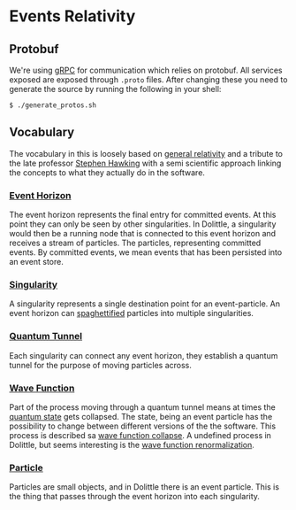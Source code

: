 # Events Relativity

## Protobuf

We're using [gRPC](https://www.grpc.io) for communication which relies on protobuf.
All services exposed are exposed through `.proto` files. After changing these you need to
generate the source by running the following in your shell:

```shell
$ ./generate_protos.sh
```

## Vocabulary

The vocabulary in this is loosely based on [general relativity](https://en.wikipedia.org/wiki/General_relativity) and a tribute to the late professor [Stephen Hawking](https://en.wikipedia.org/wiki/Stephen_Hawkings) with a semi scientific approach linking the concepts
to what they actually do in the software.

### [Event Horizon](https://en.wikipedia.org/wiki/Event_horizon)

The event horizon represents the final entry for committed events. At this point they can only be seen by other singularities.
In Dolittle, a singularity would then be a running node that is connected to this event horizon and receives a stream of particles.
The particles, representing committed events. By committed events, we mean events that has been persisted into an event store.

### [Singularity](https://en.wikipedia.org/wiki/Gravitational_singularity)

A singularity represents a single destination point for an event-particle. An event horizon can [spaghettified](https://en.wikipedia.org/wiki/Spaghettification) particles into multiple singularities.

### [Quantum Tunnel](https://en.wikipedia.org/wiki/Quantum_tunnelling)

Each singularity can connect any event horizon, they establish a quantum tunnel for the purpose of moving particles across.

### [Wave Function](https://en.wikipedia.org/wiki/Wave_function)

Part of the process moving through a quantum tunnel means at times the [quantum state](https://en.wikipedia.org/wiki/Quantum_state) gets collapsed.
The state, being an event particle has the possibility to change between different versions of the the software.
This process is described sa [wave function collapse](https://en.wikipedia.org/wiki/Wave_function_collapse).
A undefined process in Dolittle, but seems interesting is the [wave function renormalization](https://en.wikipedia.org/wiki/Wave_function_renormalization).

### [Particle](https://en.wikipedia.org/wiki/Particle)

Particles are small objects, and in Dolittle there is an event particle. This is the thing that passes through the event
horizon into each singularity.
